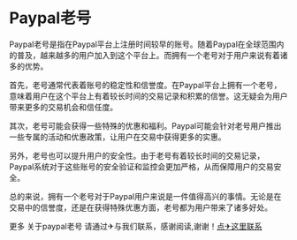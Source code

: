 # Paypal老号

Paypal老号是指在Paypal平台上注册时间较早的账号。随着Paypal在全球范围内的普及，越来越多的用户加入到这个平台上。而拥有一个老号对于用户来说有着诸多的优势。

首先，老号通常代表着账号的稳定性和信誉度。在Paypal平台上拥有一个老号，意味着用户在这个平台上有着较长时间的交易记录和积累的信誉。这无疑会为用户带来更多的交易机会和信任度。

其次，老号可能会获得一些特殊的优惠和福利。Paypal可能会针对老号用户推出一些专属的活动和优惠政策，让用户在交易中获得更多的实惠。

另外，老号也可以提升用户的安全性。由于老号有着较长时间的交易记录，Paypal系统对于这些账号的安全验证和监控会更加严格，从而保障用户的交易安全。

总的来说，拥有一个老号对于Paypal用户来说是一件值得高兴的事情。无论是在交易中的信誉度，还是在获得特殊优惠方面，老号都为用户带来了诸多好处。

更多 关于paypal老号 请通过✈与我们联系，感谢阅读,谢谢！[点✈这里联系](https://sms.k02.cc)